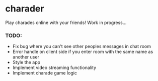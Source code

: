 # charader
Play charades online with your friends!
Work in progress...

### TODO:
* Fix bug where you can't see other peoples messages in chat room
* Error handle on client side if you enter room with the same name as another user
* Style the app
* Implement video streaming functionality
* Implement charade game logic
